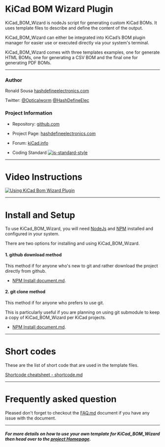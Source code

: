 # KiCad BOM Wizard Plugin

KiCad_BOM_Wizard is nodeJs script for generating custom KiCad BOMs. It uses template files to describe and define the content of the output.

KiCad_BOM_Wizard can either be integrated into KiCad’s BOM plugin manager for easier use or executed directly via your system's terminal.

KiCad_BOM_Wizard comes with three templates examples, one for generate HTML BOMs, one for generating a CSV BOM and the final one for generating PDF BOMs.

---
### Author
Ronald Sousa [hashdefineelectronics.com](http://hashdefineelectronics.com)

Twitter: [@Opticalworm](https://twitter.com/Opticalworm) [@HashDefineElec](https://twitter.com/HashDefineElec)

### Project Information
- Repository: [github.com](https://github.com/HashDefineElectronics/KiCad_BOM_Wizard.git)

- Project Page: [hashdefineelectronics.com](http://hashdefineelectronics.com/kicad-bom-wizard/)

- Forum: [kiCad.info](https://forum.kicad.info/t/kicad-bom-wizard-plugin-with-customisable-output-can-make-html-and-csv-bom/2142/7?u=opticalworm)

-  Coding Standard
[![js-standard-style](https://img.shields.io/badge/code%20style-standard-brightgreen.svg)](http://standardjs.com/)

___

# Video Instructions
[![Using KiCad Bom Wizard Plugin](http://img.youtube.com/vi/k9EE21K-m8M/0.jpg)](https://youtu.be/k9EE21K-m8M)
___

# Install and Setup

To use KiCad_BOM_Wizard, you will need [NodeJs](https://nodejs.org/en/) and [NPM](https://www.npmjs.com/) installed and configured in your system.

There are two options for installing and using KiCad_BOM_Wizard.

#### 1. github download method
This method if for anyone who's new to git and rather download the project directly from github.

- [NPM Install document.md](./Doc/git_download_install.md).

#### 2. git clone method
This method if for anyone who prefers to use git.

This is particularly useful if you are planning on using git submodule to keep a copy of KiCad_BOM_Wizard per KiCad projects.

- [NPM Install document.md](./Doc/git_clone_install.md).

---
# Short codes

These are the list of short code that are used in the template files.

[Shortcode cheatsheet - shortcode.md](./Doc/shortcode.md)

---
# Frequently asked question
Pleased don't forget to checkout the [FAQ.md](./FAQ.md) document if you have any issue with the document.

---
##### For more details on how to use your own template for KiCad_BOM_Wizard then head over to the [project Homepage](http://hashdefineelectronics.com/kicad-bom-wizard/).
